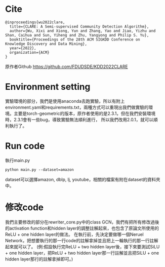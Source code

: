 # Cite

```
@inproceedings{wu2022clare,
  title={CLARE: A Semi-supervised Community Detection Algorithm},
  author={Wu, Xixi and Xiong, Yun and Zhang, Yao and Jiao, Yizhu and Shan, Caihua and Sun, Yiheng and Zhu, Yangyong and Philip S. Yu},
  booktitle={Proceedings of the 28th ACM SIGKDD Conference on Knowledge Discovery and Data Mining},
  year={2022},
  organization={ACM}
}
```
原作者Github
https://github.com/FDUDSDE/KDD2022CLARE






# Environment setting

實驗環境的部分，我們是使用anaconda去跑實驗，所以有附上environment.yaml和requirements.txt，兩種方式可以重現出我們做實驗的環境。主要是torch-geometric的版本，原作者使用的是2.3.1，但在我們安裝環境時，2.3.1會有一些bug，導致實驗無法順利進行，
所以我們改用2.0.1，就可以順利執行了。

# Run code

執行main.py
```
python main.py --dataset=amazon
```
dataset可以選擇amazon, dblp, lj, youtube，相關的檔案有附在dataset的資料夾中。

# 修改code

我們主要修改的部分在rewriter_core.py中的class GCN，我們有把所有修改過後的activation function和hidden layer的調整註解起來，也包含了原論文所使用的ReLU + one hidden layer的做法。
在執行前，先決定要做哪一個Neruel Network，把想要執行的那一行code的註解拿掉並且把上一輪執行的那一行註解起來就可以了。
(例:假設執行完ReLU + two hidden layer後，接下來要測試SiLU + one hidden layer，把ReLU + two hidden layer那一行註解並且把SiLU + one hidden layer那行的註解拿掉即可。)



  
